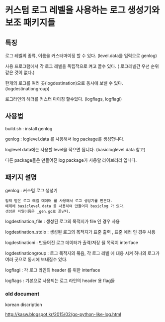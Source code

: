 # 커스텀 로그 레벨을 사용하는 로그 생성기와 보조 패키지들 


## 특징 

로그 레벨의 종류, 이름을 커스터마이징 할 수 있다. (level.data를 입력으로 genlog)

사용 프로그램에서 각 로그 레벨을 독립적으로 켜고 끌수 있다. ( 로그레벨간 우선 순위같은 것이 없다.)

한개의 로그를 여러 곳(logdestination)으로 동시에 보낼 수 있다. (logdestinationgroup)

로그라인의 헤더를 커스터 마이징 할수있다. (logflags, logflagi)

## 사용법 

build.sh : install genlog

genlog :  loglevel.data 를 사용해서 log package를 생성합니다. 

loglevel data에는 사용할 level을 적으면 됩니다. (basicloglevel.data 참고)

다른 package들은 만들어진 log package가 사용할 라이브러리 입니다. 

## 패키지 설명 

genlog : 커스텀 로그 생성기 

    입력 받은 로그 레벨 데이터 를 사용해서 로그 생성기를 만든다. 
    예제에 basiclevel.data 를 사용하여 만들어지 basiclog 가 있다. 
    생성한 파일이름은 _gen.go로 끝난다. 

logdestination_file : 생성된 로그의 목적지가 file 인 경우 사용 

logdestination_stdio : 생성된 로그의 목적지가 표준 출력 , 표준 에러 인 경우 사용 

logdestinationi : 만들어진 로그 데이터가 출력/저장 될 목적지 interface 

logdestinationgroup : 로그 목적지의 묶음, 각 로그 레벨 에 대응 시켜 하나의 로그가 여러 곳으로 동시에 보내질수 있다. 

logflagi : 각 로그 라인의 header 를 위한 interface 

logflags : 기본으로 사용되는 로그 라인의 header 용 flag들 


### old document 
korean discription

http://kasw.blogspot.kr/2015/02/go-python-like-log.html
